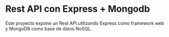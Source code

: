 # Rest API con Express + Mongodb

Este proyecto expone un Rest API utilizando Express como framework web y MongoDB como base de datos NoSQL.